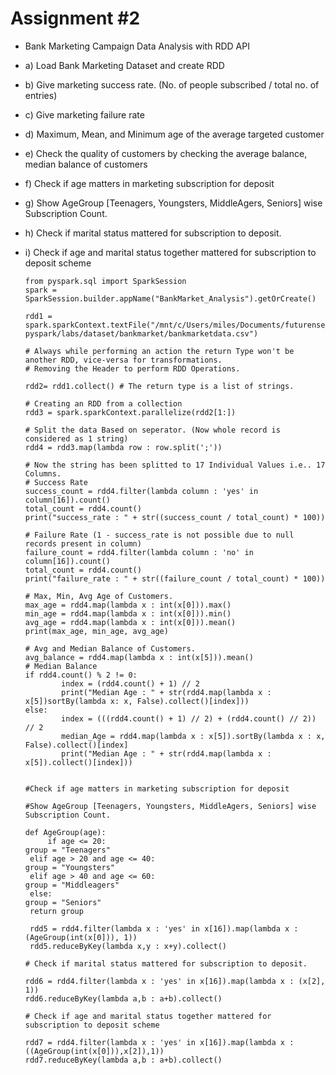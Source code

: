 # Assignment #2
- 	Bank Marketing Campaign Data Analysis with RDD API
- 	a) Load Bank Marketing Dataset and create RDD		
- 	b) Give marketing success rate. (No. of people subscribed / total no. of entries)
- 	c) Give marketing failure rate
- 	d) Maximum, Mean, and Minimum age of the average targeted customer
- 	e) Check the quality of customers by checking the average balance, median balance of customers
- 	f) Check if age matters in marketing subscription for deposit
- 	g) Show AgeGroup [Teenagers, Youngsters, MiddleAgers, Seniors] wise Subscription Count.
- 	h) Check if marital status mattered for subscription to deposit.
- 	i) Check if age and marital status together mattered for subscription to deposit scheme



        from pyspark.sql import SparkSession
        spark = SparkSession.builder.appName("BankMarket_Analysis").getOrCreate()
        
        rdd1 = spark.sparkContext.textFile("/mnt/c/Users/miles/Documents/futurense_hadoop-pyspark/labs/dataset/bankmarket/bankmarketdata.csv")
        
        # Always while performing an action the return Type won't be another RDD, vice-versa for transformations.
        # Removing the Header to perform RDD Operations.
        
        rdd2= rdd1.collect() # The return type is a list of strings.
        
        # Creating an RDD from a collection
        rdd3 = spark.sparkContext.parallelize(rdd2[1:])
        
        # Split the data Based on seperator. (Now whole record is considered as 1 string) 
        rdd4 = rdd3.map(lambda row : row.split(';'))
        
        # Now the string has been splitted to 17 Individual Values i.e.. 17 Columns.
        # Success Rate
        success_count = rdd4.filter(lambda column : 'yes' in column[16]).count()
        total_count = rdd4.count()
        print("success_rate : " + str((success_count / total_count) * 100))
        
        # Failure Rate (1 - success_rate is not possible due to null records present in column)
        failure_count = rdd4.filter(lambda column : 'no' in column[16]).count()
        total_count = rdd4.count()
        print("failure_rate : " + str((failure_count / total_count) * 100))
        
        # Max, Min, Avg Age of Customers.
        max_age = rdd4.map(lambda x : int(x[0])).max()
        min_age = rdd4.map(lambda x : int(x[0])).min()
        avg_age = rdd4.map(lambda x : int(x[0])).mean()
        print(max_age, min_age, avg_age)
        
        # Avg and Median Balance of Customers.
        avg_balance = rdd4.map(lambda x : int(x[5])).mean()
        # Median Balance
        if rdd4.count() % 2 != 0:
                index = (rdd4.count() + 1) // 2
                print("Median Age : " + str(rdd4.map(lambda x : x[5])sortBy(lambda x: x, False).collect()[index]))
        else:
                index = (((rdd4.count() + 1) // 2) + (rdd4.count() // 2)) // 2  
                median_Age = rdd4.map(lambda x : x[5]).sortBy(lambda x : x, False).collect()[index]
                print("Median Age : " + str(rdd4.map(lambda x : x[5]).collect()[index]))
        
        
        #Check if age matters in marketing subscription for deposit
 	
        #Show AgeGroup [Teenagers, Youngsters, MiddleAgers, Seniors] wise Subscription Count.
        
        def AgeGroup(age):
             if age <= 20:
		group = "Teenagers"
	     elif age > 20 and age <= 40:
		group = "Youngsters"
	     elif age > 40 and age <= 60:
		group = "Middleagers"
	     else:
		group = "Seniors"
	     return group
        
         rdd5 = rdd4.filter(lambda x : 'yes' in x[16]).map(lambda x : (AgeGroup(int(x[0])), 1))
         rdd5.reduceByKey(lambda x,y : x+y).collect()

        # Check if marital status mattered for subscription to deposit.
        
        rdd6 = rdd4.filter(lambda x : 'yes' in x[16]).map(lambda x : (x[2], 1))
        rdd6.reduceByKey(lambda a,b : a+b).collect()
        
        # Check if age and marital status together mattered for subscription to deposit scheme
        
        rdd7 = rdd4.filter(lambda x : 'yes' in x[16]).map(lambda x : ((AgeGroup(int(x[0])),x[2]),1))
        rdd7.reduceByKey(lambda a,b : a+b).collect()
        
        
        
        
        
        
        
